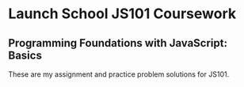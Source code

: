# Launch School JS101 Coursework
## Programming Foundations with JavaScript: Basics

These are my assignment and practice problem solutions for JS101.